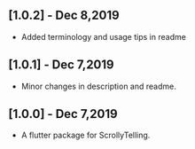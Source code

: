 ## [1.0.2] - Dec 8,2019

* Added terminology and usage tips in readme

## [1.0.1] - Dec 7,2019

* Minor changes in description and readme.

## [1.0.0] - Dec 7,2019

* A flutter package for ScrollyTelling. 
